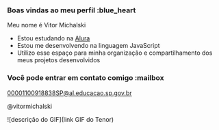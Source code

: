 ### Boas vindas ao meu perfil :blue_heart

Meu nome é Vitor Michalski

- Estou estudando na [Alura](https://www.alura.com.br)
- Estou me desenvolvendo na linguagem JavaScript
- Utilizo esse espaço para minha organização e compartilhamento dos meus projetos desenvolvidos

### Você pode entrar em contato comigo :mailbox

00001100918838SP@al.educacao.sp.gov.br

@vitormichalski

![descrição do GIF](link GIF do Tenor)















